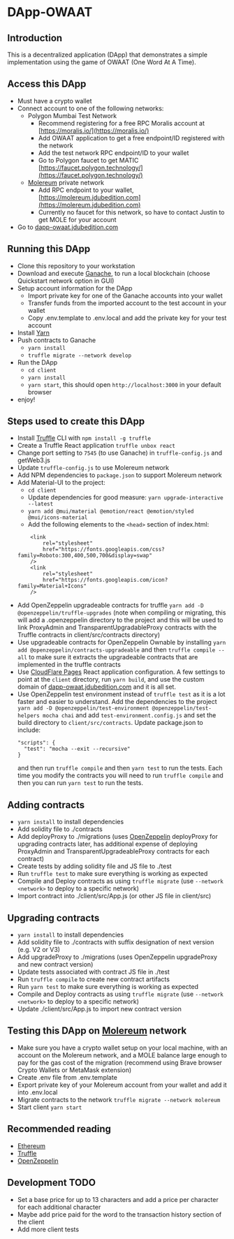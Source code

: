 # DApp-OWAAT

## Introduction
This is a decentralized application (DApp) that demonstrates a simple implementation using the game of OWAAT (One Word At A Time).

## Access this DApp
* Must have a crypto wallet
* Connect account to one of the following networks:
  * Polygon Mumbai Test Network
    * Recommend registering for a free RPC Moralis account at [https://moralis.io/](https://moralis.io/)
    * Add OWAAT application to get a free endpoint/ID registered with the network
    * Add the test network RPC endpoint/ID to your wallet
    * Go to Polygon faucet to get MATIC [https://faucet.polygon.technology/](https://faucet.polygon.technology/)
  * [Molereum](https://github.com/Jdubedition/molereum) private network
    * Add RPC endpoint to your wallet, [https://molereum.jdubedition.com](https://molereum.jdubedition.com)
    * Currently no faucet for this network, so have to contact Justin to get MOLE for your account
* Go to [dapp-owaat.jdubedition.com](https://dapp-owaat.jdubedition.com)

## Running this DApp
* Clone this repository to your workstation
* Download and execute [Ganache](https://www.trufflesuite.com/ganache), to run a local blockchain (choose Quickstart network option in GUI)
* Setup account information for the DApp
  * Import private key for one of the Ganache accounts into your wallet
  * Transfer funds from the imported account to the test account in your wallet
  * Copy .env.template to .env.local and add the private key for your test account
* Install [Yarn](https://classic.yarnpkg.com/lang/en/docs/install/#debian-stable)
* Push contracts to Ganache
  * `yarn install`
  * `truffle migrate --network develop`
* Run the DApp
    * `cd client`
    * `yarn install`
    * `yarn start`, this should open `http://localhost:3000` in your default browser
* enjoy!

## Steps used to create this DApp
* Install [Truffle](https://www.trufflesuite.com/docs/truffle/overview) CLI with `npm install -g truffle`
* Create a Truffle React application `truffle unbox react`
* Change port setting to `7545` (to use Ganache) in `truffle-config.js` and getWeb3.js
* Update `truffle-config.js` to use Molereum network
* Add NPM dependencies to `package.json` to support Molereum network
* Add Material-UI to the project:
    * `cd client`
    * Update dependencies for good measure: `yarn upgrade-interactive --latest`
    * `yarn add @mui/material @emotion/react @emotion/styled @mui/icons-material`
    * Add the following elements to the `<head>` section of index.html:
    ```
        <link
            rel="stylesheet"
            href="https://fonts.googleapis.com/css?family=Roboto:300,400,500,700&display=swap"
        />
        <link
            rel="stylesheet"
            href="https://fonts.googleapis.com/icon?family=Material+Icons"
        />
    ```
* Add OpenZeppelin upgradeable contracts for truffle `yarn add -D @openzeppelin/truffle-upgrades` (note when compiling or migrating, this will add a .openzeppelin directory to the project and this will be used to link ProxyAdmin and TransparentUpgradableProxy contracts with the Truffle contracts in client/src/contracts directory)
* Use upgradeable contracts for OpenZeppelin Ownable by installing `yarn add @openzeppelin/contracts-upgradeable` and then `truffle compile --all` to make sure it extracts the upgradeable contracts that are implemented in the truffle contracts
* Use [CloudFlare Pages](https://developers.cloudflare.com/pages/framework-guides/deploy-a-react-application) React application configuration.  A few settings to point at the `client` directory, run `yarn build`, and use the custom domain of [dapp-owaat.jdubedition.com](https://dapp-owaat.jdubedition.com) and it is all set.
* Use OpenZeppelin test environment instead of `truffle test` as it is a lot faster and easier to understand.  Add the dependencies to the project `yarn add -D @openzeppelin/test-environment @openzeppelin/test-helpers mocha chai` and add `test-environment.config.js` and set the build directory to `client/src/contracts`.  Update package.json to include:
  ```
  "scripts": {
    "test": "mocha --exit --recursive"
  }
  ```
  and then run `truffle compile` and then `yarn test` to run the tests.  Each time you modify the contracts you will need to run `truffle compile` and then you can run `yarn test` to run the tests.

## Adding contracts
* `yarn install` to install dependencies
* Add solidity file to ./contracts
* Add deployProxy to ./migrations (uses [OpenZeppelin](https://docs.openzeppelin.com/learn/upgrading-smart-contracts) deployProxy for upgrading contracts later, has additional expense of deploying ProxyAdmin and TransparentUpgradeableProxy contracts for each contract)
* Create tests by adding solidity file and JS file to ./test
* Run `truffle test` to make sure everything is working as expected
* Compile and Deploy contracts as using `truffle migrate` (use `--network <network>` to deploy to a specific network)
* Import contract into ./client/src/App.js (or other JS file in client/src)

## Upgrading contracts
* `yarn install` to install dependencies
* Add solidity file to ./contracts with suffix designation of next version (e.g. V2 or V3)
* Add upgradeProxy to ./migrations (uses OpenZeppelin upgradeProxy and new contract version)
* Update tests associated with contract JS file in ./test
* Run `truffle compile` to create new contract artifacts
* Run `yarn test` to make sure everything is working as expected
* Compile and Deploy contracts as using `truffle migrate` (use `--network <network>` to deploy to a specific network)
* Update ./client/src/App.js to import new contract version

## Testing this DApp on [Molereum](https://github.com/Jdubedition/molereum) network
* Make sure you have a crypto wallet setup on your local machine, with an account on the Molereum network, and a MOLE balance large enough to pay for the gas cost of the migration (recommend using Brave browser Crypto Wallets or MetaMask extension)
* Create .env file from .env.template
* Export private key of your Molereum account from your wallet and add it into .env.local
* Migrate contracts to the network `truffle migrate --network molereum`
* Start client `yarn start`

## Recommended reading
* [Ethereum](https://ethereum.org/en/developers/docs/)
* [Truffle](https://www.trufflesuite.com/docs/truffle/overview)
* [OpenZeppelin](https://docs.openzeppelin.com/learn/)

## Development TODO
* Set a base price for up to 13 characters and add a price per character for each additional character
* Maybe add price paid for the word to the transaction history section of the client
* Add more client tests
